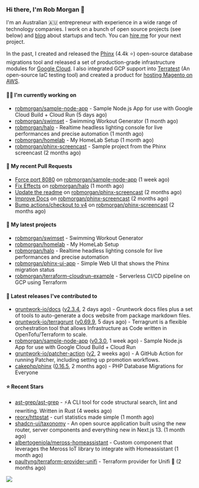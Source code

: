 ### Hi there, I'm Rob Morgan 👋

I'm an Australian 🇦🇺 entrepreneur with experience in a wide range of technology companies. I work on a bunch of
open source projects (see below) and [blog](https://robmorgan.id.au/) about startups and tech. You can [hire me](https://robmorgan.id.au/work-with-me/)
for your next project.

In the past, I created and released the [Phinx](https://github.com/cakephp/phinx) (4.4k ⭐️) open-source database migrations tool
and released a set of production-grade infrastructure modules for [Google Cloud](https://cloud.google.com/blog/products/devops-sre/deploying-a-production-grade-helm-release-on-gke-with-terraform).
I also integrated GCP support into [Terratest](https://github.com/gruntwork-io/terratest) (An open-source IaC testing tool) and created a product for [hosting Magento on AWS](https://github.com/magecloudkit/magecloudkit).

#### 👨‍💻 I'm currently working on

- [robmorgan/sample-node-app](https://github.com/robmorgan/sample-node-app) - Sample Node.js App for use with Google Cloud Build &#43; Cloud Run (5 days ago)
- [robmorgan/swimset](https://github.com/robmorgan/swimset) - Swimming Workout Generator (1 month ago)
- [robmorgan/halo](https://github.com/robmorgan/halo) - Realtime headless lighting console for live performances and precise automation (1 month ago)
- [robmorgan/homelab](https://github.com/robmorgan/homelab) - My HomeLab Setup (1 month ago)
- [robmorgan/phinx-screencast](https://github.com/robmorgan/phinx-screencast) - Sample project from the Phinx screencast (2 months ago)

#### 🔨 My recent Pull Requests

- [Force port 8080](https://github.com/robmorgan/sample-node-app/pull/18) on [robmorgan/sample-node-app](https://github.com/robmorgan/sample-node-app) (1 week ago)
- [Fix Effects](https://github.com/robmorgan/halo/pull/5) on [robmorgan/halo](https://github.com/robmorgan/halo) (1 month ago)
- [Update the readme](https://github.com/robmorgan/phinx-screencast/pull/13) on [robmorgan/phinx-screencast](https://github.com/robmorgan/phinx-screencast) (2 months ago)
- [Improve Docs](https://github.com/robmorgan/phinx-screencast/pull/12) on [robmorgan/phinx-screencast](https://github.com/robmorgan/phinx-screencast) (2 months ago)
- [Bump actions/checkout to v4](https://github.com/robmorgan/phinx-screencast/pull/11) on [robmorgan/phinx-screencast](https://github.com/robmorgan/phinx-screencast) (2 months ago)

#### 🌱 My latest projects

- [robmorgan/swimset](https://github.com/robmorgan/swimset) - Swimming Workout Generator
- [robmorgan/homelab](https://github.com/robmorgan/homelab) - My HomeLab Setup
- [robmorgan/halo](https://github.com/robmorgan/halo) - Realtime headless lighting console for live performances and precise automation
- [robmorgan/phinx-ui-app](https://github.com/robmorgan/phinx-ui-app) - Simple Web UI that shows the Phinx migration status
- [robmorgan/terraform-cloudrun-example](https://github.com/robmorgan/terraform-cloudrun-example) - Serverless CI/CD pipeline on GCP using Terraform

#### 🚀 Latest releases I've contributed to

- [gruntwork-io/docs](https://github.com/gruntwork-io/docs) ([v2.3.4](https://github.com/gruntwork-io/docs/releases/tag/v2.3.4), 2 days ago) - Gruntwork docs files plus a set of tools to auto-generate a docs website from package markdown files.
- [gruntwork-io/terragrunt](https://github.com/gruntwork-io/terragrunt) ([v0.69.9](https://github.com/gruntwork-io/terragrunt/releases/tag/v0.69.9), 5 days ago) - Terragrunt is a flexible orchestration tool that allows Infrastructure as Code written in OpenTofu/Terraform to scale.
- [robmorgan/sample-node-app](https://github.com/robmorgan/sample-node-app) ([v0.3.0](https://github.com/robmorgan/sample-node-app/releases/tag/v0.3.0), 1 week ago) - Sample Node.js App for use with Google Cloud Build &#43; Cloud Run
- [gruntwork-io/patcher-action](https://github.com/gruntwork-io/patcher-action) ([v2](https://github.com/gruntwork-io/patcher-action/releases/tag/v2), 2 weeks ago) - A GitHub Action for running Patcher, including setting up promotion workflows.
- [cakephp/phinx](https://github.com/cakephp/phinx) ([0.16.5](https://github.com/cakephp/phinx/releases/tag/0.16.5), 2 months ago) - PHP Database Migrations for Everyone

#### ⭐ Recent Stars

- [ast-grep/ast-grep](https://github.com/ast-grep/ast-grep) - ⚡A CLI tool for code structural search, lint and rewriting. Written in Rust (4 weeks ago)
- [reorx/httpstat](https://github.com/reorx/httpstat) - curl statistics made simple (1 month ago)
- [shadcn-ui/taxonomy](https://github.com/shadcn-ui/taxonomy) - An open source application built using the new router, server components and everything new in Next.js 13. (1 month ago)
- [albertogeniola/meross-homeassistant](https://github.com/albertogeniola/meross-homeassistant) - Custom component that leverages the Meross IoT library to integrate with Homeassistant (1 month ago)
- [paultyng/terraform-provider-unifi](https://github.com/paultyng/terraform-provider-unifi) - Terraform provider for Unifi :satellite: (2 months ago)

![](https://github-readme-stats.vercel.app/api?username=robmorgan&theme=vision-friendly-dark&hide_border=false&include_all_commits=true&count_private=true)
